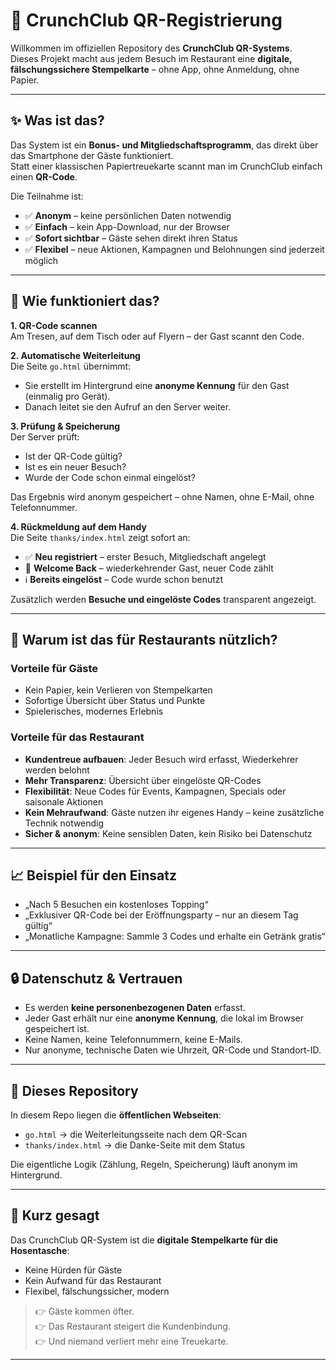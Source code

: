 
# 🍜 CrunchClub QR-Registrierung

Willkommen im offiziellen Repository des **CrunchClub QR-Systems**.  
Dieses Projekt macht aus jedem Besuch im Restaurant eine **digitale, fälschungssichere Stempelkarte** – ohne App, ohne Anmeldung, ohne Papier.

---

## ✨ Was ist das?

Das System ist ein **Bonus- und Mitgliedschaftsprogramm**, das direkt über das Smartphone der Gäste funktioniert.  
Statt einer klassischen Papiertreuekarte scannt man im CrunchClub einfach einen **QR-Code**.  

Die Teilnahme ist:

- ✅ **Anonym** – keine persönlichen Daten notwendig  
- ✅ **Einfach** – kein App-Download, nur der Browser  
- ✅ **Sofort sichtbar** – Gäste sehen direkt ihren Status  
- ✅ **Flexibel** – neue Aktionen, Kampagnen und Belohnungen sind jederzeit möglich  

---

## 🥢 Wie funktioniert das?

**1. QR-Code scannen**  
Am Tresen, auf dem Tisch oder auf Flyern – der Gast scannt den Code.

**2. Automatische Weiterleitung**  
Die Seite `go.html` übernimmt:
- Sie erstellt im Hintergrund eine **anonyme Kennung** für den Gast (einmalig pro Gerät).  
- Danach leitet sie den Aufruf an den Server weiter.

**3. Prüfung & Speicherung**  
Der Server prüft:
- Ist der QR-Code gültig?  
- Ist es ein neuer Besuch?  
- Wurde der Code schon einmal eingelöst?  

Das Ergebnis wird anonym gespeichert – ohne Namen, ohne E-Mail, ohne Telefonnummer.

**4. Rückmeldung auf dem Handy**  
Die Seite `thanks/index.html` zeigt sofort an:
- ✅ **Neu registriert** – erster Besuch, Mitgliedschaft angelegt  
- 👋 **Welcome Back** – wiederkehrender Gast, neuer Code zählt  
- ℹ️ **Bereits eingelöst** – Code wurde schon benutzt  

Zusätzlich werden **Besuche und eingelöste Codes** transparent angezeigt.

---

## 🍣 Warum ist das für Restaurants nützlich?

### Vorteile für Gäste
- Kein Papier, kein Verlieren von Stempelkarten  
- Sofortige Übersicht über Status und Punkte  
- Spielerisches, modernes Erlebnis  

### Vorteile für das Restaurant
- **Kundentreue aufbauen**: Jeder Besuch wird erfasst, Wiederkehrer werden belohnt  
- **Mehr Transparenz**: Übersicht über eingelöste QR-Codes  
- **Flexibilität**: Neue Codes für Events, Kampagnen, Specials oder saisonale Aktionen  
- **Kein Mehraufwand**: Gäste nutzen ihr eigenes Handy – keine zusätzliche Technik notwendig  
- **Sicher & anonym**: Keine sensiblen Daten, kein Risiko bei Datenschutz  

---

## 📈 Beispiel für den Einsatz

- „Nach 5 Besuchen ein kostenloses Topping“  
- „Exklusiver QR-Code bei der Eröffnungsparty – nur an diesem Tag gültig“  
- „Monatliche Kampagne: Sammle 3 Codes und erhalte ein Getränk gratis“  

---

## 🔒 Datenschutz & Vertrauen

- Es werden **keine personenbezogenen Daten** erfasst.  
- Jeder Gast erhält nur eine **anonyme Kennung**, die lokal im Browser gespeichert ist.  
- Keine Namen, keine Telefonnummern, keine E-Mails.  
- Nur anonyme, technische Daten wie Uhrzeit, QR-Code und Standort-ID.  

---

## 📂 Dieses Repository

In diesem Repo liegen die **öffentlichen Webseiten**:

- `go.html` → die Weiterleitungsseite nach dem QR-Scan  
- `thanks/index.html` → die Danke-Seite mit dem Status  

Die eigentliche Logik (Zählung, Regeln, Speicherung) läuft anonym im Hintergrund.

---

## 🚀 Kurz gesagt

Das CrunchClub QR-System ist die **digitale Stempelkarte für die Hosentasche**:  
- Keine Hürden für Gäste  
- Kein Aufwand für das Restaurant  
- Flexibel, fälschungssicher, modern  

> 👉 Gäste kommen öfter.  
> 👉 Das Restaurant steigert die Kundenbindung.  
> 👉 Und niemand verliert mehr eine Treuekarte.

---
